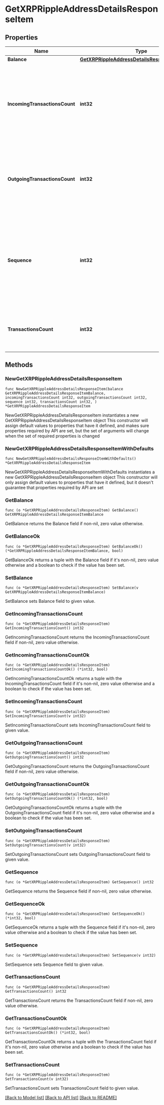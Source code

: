# GetXRPRippleAddressDetailsResponseItem

## Properties

Name | Type | Description | Notes
------------ | ------------- | ------------- | -------------
**Balance** | [**GetXRPRippleAddressDetailsResponseItemBalance**](GetXRPRippleAddressDetailsResponseItemBalance.md) |  | 
**IncomingTransactionsCount** | **int32** | Defines the count of all confirmed incoming transactions from the address for coins. This applies to coins only, not to tokens transfers | 
**OutgoingTransactionsCount** | **int32** | Defines the count of all confirmed outgoing transactions for coins. This applies to coins only, not to tokens transfers | 
**Sequence** | **int32** | Defines the transaction input&#39;s sequence as an integer, which is is used when transactions are replaced with newer versions before LockTime. | 
**TransactionsCount** | **int32** | Represents the total number of all transactions as part of this block. | 

## Methods

### NewGetXRPRippleAddressDetailsResponseItem

`func NewGetXRPRippleAddressDetailsResponseItem(balance GetXRPRippleAddressDetailsResponseItemBalance, incomingTransactionsCount int32, outgoingTransactionsCount int32, sequence int32, transactionsCount int32, ) *GetXRPRippleAddressDetailsResponseItem`

NewGetXRPRippleAddressDetailsResponseItem instantiates a new GetXRPRippleAddressDetailsResponseItem object
This constructor will assign default values to properties that have it defined,
and makes sure properties required by API are set, but the set of arguments
will change when the set of required properties is changed

### NewGetXRPRippleAddressDetailsResponseItemWithDefaults

`func NewGetXRPRippleAddressDetailsResponseItemWithDefaults() *GetXRPRippleAddressDetailsResponseItem`

NewGetXRPRippleAddressDetailsResponseItemWithDefaults instantiates a new GetXRPRippleAddressDetailsResponseItem object
This constructor will only assign default values to properties that have it defined,
but it doesn't guarantee that properties required by API are set

### GetBalance

`func (o *GetXRPRippleAddressDetailsResponseItem) GetBalance() GetXRPRippleAddressDetailsResponseItemBalance`

GetBalance returns the Balance field if non-nil, zero value otherwise.

### GetBalanceOk

`func (o *GetXRPRippleAddressDetailsResponseItem) GetBalanceOk() (*GetXRPRippleAddressDetailsResponseItemBalance, bool)`

GetBalanceOk returns a tuple with the Balance field if it's non-nil, zero value otherwise
and a boolean to check if the value has been set.

### SetBalance

`func (o *GetXRPRippleAddressDetailsResponseItem) SetBalance(v GetXRPRippleAddressDetailsResponseItemBalance)`

SetBalance sets Balance field to given value.


### GetIncomingTransactionsCount

`func (o *GetXRPRippleAddressDetailsResponseItem) GetIncomingTransactionsCount() int32`

GetIncomingTransactionsCount returns the IncomingTransactionsCount field if non-nil, zero value otherwise.

### GetIncomingTransactionsCountOk

`func (o *GetXRPRippleAddressDetailsResponseItem) GetIncomingTransactionsCountOk() (*int32, bool)`

GetIncomingTransactionsCountOk returns a tuple with the IncomingTransactionsCount field if it's non-nil, zero value otherwise
and a boolean to check if the value has been set.

### SetIncomingTransactionsCount

`func (o *GetXRPRippleAddressDetailsResponseItem) SetIncomingTransactionsCount(v int32)`

SetIncomingTransactionsCount sets IncomingTransactionsCount field to given value.


### GetOutgoingTransactionsCount

`func (o *GetXRPRippleAddressDetailsResponseItem) GetOutgoingTransactionsCount() int32`

GetOutgoingTransactionsCount returns the OutgoingTransactionsCount field if non-nil, zero value otherwise.

### GetOutgoingTransactionsCountOk

`func (o *GetXRPRippleAddressDetailsResponseItem) GetOutgoingTransactionsCountOk() (*int32, bool)`

GetOutgoingTransactionsCountOk returns a tuple with the OutgoingTransactionsCount field if it's non-nil, zero value otherwise
and a boolean to check if the value has been set.

### SetOutgoingTransactionsCount

`func (o *GetXRPRippleAddressDetailsResponseItem) SetOutgoingTransactionsCount(v int32)`

SetOutgoingTransactionsCount sets OutgoingTransactionsCount field to given value.


### GetSequence

`func (o *GetXRPRippleAddressDetailsResponseItem) GetSequence() int32`

GetSequence returns the Sequence field if non-nil, zero value otherwise.

### GetSequenceOk

`func (o *GetXRPRippleAddressDetailsResponseItem) GetSequenceOk() (*int32, bool)`

GetSequenceOk returns a tuple with the Sequence field if it's non-nil, zero value otherwise
and a boolean to check if the value has been set.

### SetSequence

`func (o *GetXRPRippleAddressDetailsResponseItem) SetSequence(v int32)`

SetSequence sets Sequence field to given value.


### GetTransactionsCount

`func (o *GetXRPRippleAddressDetailsResponseItem) GetTransactionsCount() int32`

GetTransactionsCount returns the TransactionsCount field if non-nil, zero value otherwise.

### GetTransactionsCountOk

`func (o *GetXRPRippleAddressDetailsResponseItem) GetTransactionsCountOk() (*int32, bool)`

GetTransactionsCountOk returns a tuple with the TransactionsCount field if it's non-nil, zero value otherwise
and a boolean to check if the value has been set.

### SetTransactionsCount

`func (o *GetXRPRippleAddressDetailsResponseItem) SetTransactionsCount(v int32)`

SetTransactionsCount sets TransactionsCount field to given value.



[[Back to Model list]](../README.md#documentation-for-models) [[Back to API list]](../README.md#documentation-for-api-endpoints) [[Back to README]](../README.md)



